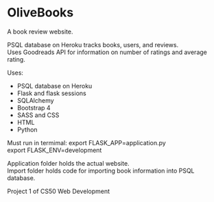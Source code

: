 # OliveBooks
A book review website.

PSQL database on Heroku tracks books, users, and reviews.
<br>
Uses Goodreads API for information on number of ratings and average rating.

Uses:
* PSQL database on Heroku
* Flask and flask sessions
* SQLAlchemy
* Bootstrap 4
* SASS and CSS
* HTML
* Python

Must run in termimal:
export FLASK_APP=application.py
<br>
export FLASK_ENV=development

Application folder holds the actual website.
<br>
Import folder holds code for importing book information into PSQL database.

Project 1 of CS50 Web Development
